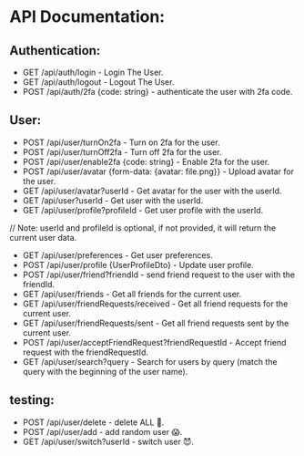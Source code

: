 # API Documentation:

## Authentication:
* GET   /api/auth/login - Login The User.
* GET   /api/auth/logout - Logout The User.
* POST  /api/auth/2fa {code: string} - authenticate the user with 2fa code.

## User:
* POST  /api/user/turnOn2fa - Turn on 2fa for the user.
* POST  /api/user/turnOff2fa - Turn off 2fa for the user.
* POST  /api/user/enable2fa {code: string} - Enable 2fa for the user.
* POST  /api/user/avatar {form-data: {avatar: file.png}} - Upload avatar for the user.
* GET   /api/user/avatar?userId - Get avatar for the user with the userId.
* GET   /api/user?userId - Get user with the userId.
* GET   /api/user/profile?profileId - Get user profile with the userId.

// Note: userId and profileId is optional, if not provided, it will return the current user data.

* GET    /api/user/preferences - Get user preferences.
* POST   /api/user/profile {UserProfileDto} - Update user profile.
* POST   /api/user/friend?friendId - send friend request to the user with the friendId.
* GET    /api/user/friends - Get all friends for the current user.
* GET    /api/user/friendRequests/received - Get all friend requests for the current user.
* GET    /api/user/friendRequests/sent - Get all friend requests sent by the current user.
* POST   /api/user/acceptFriendRequest?friendRequestId - Accept friend request with the friendRequestId.
* GET    /api/user/search?query - Search for users by query (match the query with the beginning of the user name).

## testing:
* POST   /api/user/delete - delete ALL 🤣.
* POST   /api/user/add - add random user 😱.
* GET    /api/user/switch?userId - switch user 😈.